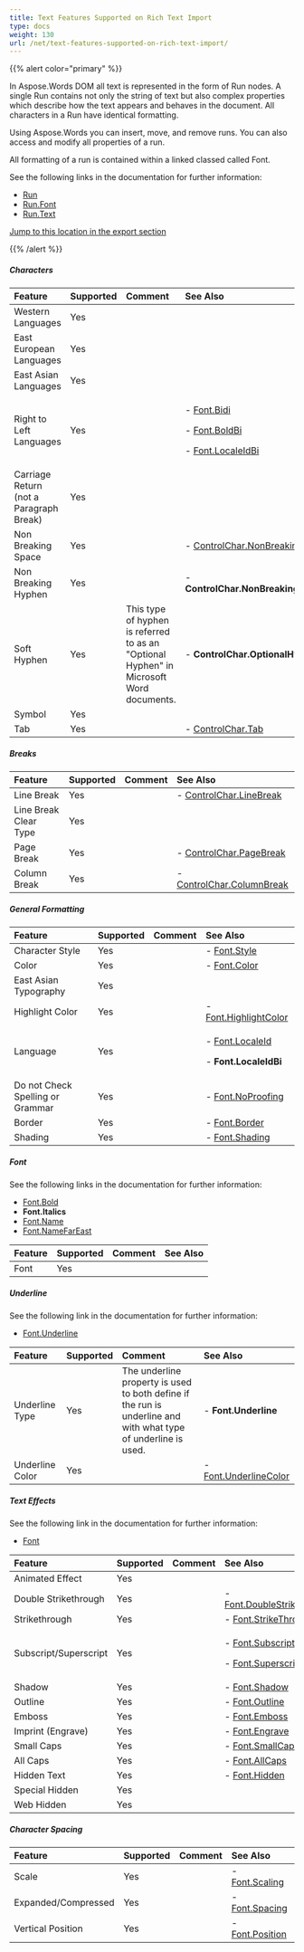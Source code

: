```yaml
---
title: Text Features Supported on Rich Text Import
type: docs
weight: 130
url: /net/text-features-supported-on-rich-text-import/
---
```


{{% alert color="primary" %}} 

In Aspose.Words DOM all text is represented in the form of Run nodes. A single Run contains not only the string of text but also complex properties which describe how the text appears and behaves in the document. All characters in a Run have identical formatting.

Using Aspose.Words you can insert, move, and remove runs. You can also access and modify all properties of a run.

All formatting of a run is contained within a linked classed called Font.

See the following links in the documentation for further information:

- [Run](https://apireference.aspose.com/words/net/aspose.words/Run)
- [Run.Font](https://apireference.aspose.com/words/net/aspose.words/inline/properties/font)
- [Run.Text](https://apireference.aspose.com/words/net/aspose.words/inline/properties/text)

[Jump to this location in the export section](/words/net/text-features-supported-on-rich-text-export/)

{{% /alert %}} 
##### **Characters**

|**Feature**|**Supported**|**Comment**|**See Also**|
| :- | :- | :- | :- |
|Western Languages |Yes | | |
|East European Languages |Yes | | |
|East Asian Languages |Yes | | |
|Right to Left Languages |Yes | |<p>- [Font.Bidi](https://apireference.aspose.com/words/net/aspose.words/font/properties/bidi) </p><p>- [Font.BoldBi](https://apireference.aspose.com/words/net/aspose.words/font/properties/boldbi/) </p><p>- [Font.LocaleIdBi](https://apireference.aspose.com/words/net/aspose.words/font/properties/localeidbi/)</p>|
|Carriage Return (not a Paragraph Break) |Yes | | |
|Non Breaking Space |Yes | |- [ControlChar.NonBreakingSpace](https://apireference.aspose.com/words/net/aspose.words/controlchar/fields/nonbreakingspace)|
|Non Breaking Hyphen |Yes | |- **ControlChar.NonBreakingHyphen**|
|Soft Hyphen |Yes |This type of hyphen is referred to as an "Optional Hyphen" in Microsoft Word documents. |- **ControlChar.OptionalHyphen**|
|Symbol |Yes | | |
|Tab |Yes | |- [ControlChar.Tab](https://apireference.aspose.com/words/net/aspose.words/controlchar/fields/tab)|
##### **Breaks**

|**Feature**|**Supported**|**Comment**|**See Also**|
| :- | :- | :- | :- |
|Line Break |Yes | |- [ControlChar.LineBreak](https://apireference.aspose.com/words/net/aspose.words/controlchar/fields/linebreak)|
|Line Break Clear Type |Yes | | |
|Page Break |Yes | |- [ControlChar.PageBreak](https://apireference.aspose.com/words/net/aspose.words/controlchar/fields/pagebreak)|
|Column Break |Yes | |- [ControlChar.ColumnBreak](https://apireference.aspose.com/words/net/aspose.words/controlchar/fields/columnbreak)|
##### **General Formatting**

|**Feature**|**Supported**|**Comment**|**See Also**|
| :- | :- | :- | :- |
|Character Style |Yes | |- [Font.Style](https://apireference.aspose.com/words/net/aspose.words/font/properties/style/)|
|Color |Yes | |- [Font.Color](https://apireference.aspose.com/words/net/aspose.words/font/properties/color/)|
|East Asian Typography |Yes | | |
|Highlight Color |Yes | |- [Font.HighlightColor](https://apireference.aspose.com/words/net/aspose.words/font/properties/highlightcolor/)|
|Language |Yes | |<p>- [Font.LocaleId](https://apireference.aspose.com/words/net/aspose.words/font/properties/localeid/) </p><p>- **Font.LocaleIdBi**</p>|
|Do not Check Spelling or Grammar |Yes | |- [Font.NoProofing](https://apireference.aspose.com/words/net/aspose.words/font/properties/noproofing/)|
|Border |Yes | |- [Font.Border](https://apireference.aspose.com/words/net/aspose.words/font/properties/border/)|
|Shading |Yes | |- [Font.Shading](https://apireference.aspose.com/words/net/aspose.words/font/properties/shading/)|
##### **Font**
See the following links in the documentation for further information:

- [Font.Bold](https://apireference.aspose.com/words/net/aspose.words/font/properties/bold/)
- **Font.Italics**
- [Font.Name](https://apireference.aspose.com/words/net/aspose.words/font/properties/name/)
- [Font.NameFarEast](https://apireference.aspose.com/words/net/aspose.words/font/properties/namefareast/)

|**Feature**|**Supported**|**Comment**|**See Also**|
| :- | :- | :- | :- |
|Font |Yes | | |
##### **Underline**
See the following link in the documentation for further information:

- [Font.Underline](https://apireference.aspose.com/words/net/aspose.words/font/properties/underline/)

|**Feature**|**Supported**|**Comment**|**See Also**|
| :- | :- | :- | :- |
|Underline Type |Yes |The underline property is used to both define if the run is underline and with what type of underline is used. |- **Font.Underline**|
|Underline Color |Yes | |- [Font.UnderlineColor](https://apireference.aspose.com/words/net/aspose.words/font/properties/underlinecolor/)|
##### **Text Effects**
See the following link in the documentation for further information:

- [Font](https://apireference.aspose.com/words/net/aspose.words/font/properties/html)

|**Feature**|**Supported**|**Comment**|**See Also**|
| :- | :- | :- | :- |
|Animated Effect |Yes | | |
|Double Strikethrough |Yes | |- [Font.DoubleStrikeThrough](https://apireference.aspose.com/words/net/aspose.words/font/properties/doublestrikethrough/)|
|Strikethrough |Yes | |- [Font.StrikeThrough](https://apireference.aspose.com/words/net/aspose.words/font/properties/strikethrough/)|
|Subscript/Superscript |Yes | |<p>- [Font.Subscript](https://apireference.aspose.com/words/net/aspose.words/font/properties/subscript/) </p><p>- [Font.Superscript](https://apireference.aspose.com/words/net/aspose.words/font/properties/superscript/)</p>|
|Shadow |Yes | |- [Font.Shadow](https://apireference.aspose.com/words/net/aspose.words/font/properties/shadow/)|
|Outline |Yes | |- [Font.Outline](https://apireference.aspose.com/words/net/aspose.words/font/properties/outline/)|
|Emboss |Yes | |- [Font.Emboss](https://apireference.aspose.com/words/net/aspose.words/font/properties/emboss/)|
|Imprint (Engrave) |Yes | |- [Font.Engrave](https://apireference.aspose.com/words/net/aspose.words/font/properties/engrave/)|
|Small Caps |Yes | |- [Font.SmallCaps](https://apireference.aspose.com/words/net/aspose.words/font/properties/smallcaps/)|
|All Caps |Yes | |- [Font.AllCaps](https://apireference.aspose.com/words/net/aspose.words/font/properties/allcaps/)|
|Hidden Text |Yes | |- [Font.Hidden](https://apireference.aspose.com/words/net/aspose.words/font/properties/hidden/)|
|Special Hidden |Yes | | |
|Web Hidden |Yes | | |
##### **Character Spacing**

|**Feature**|**Supported**|**Comment**|**See Also**|
| :- | :- | :- | :- |
|Scale |Yes | |- [Font.Scaling](https://apireference.aspose.com/words/net/aspose.words/font/properties/scaling/)|
|Expanded/Compressed |Yes | |- [Font.Spacing](https://apireference.aspose.com/words/net/aspose.words/font/properties/spacing/)|
|Vertical Position |Yes | |- [Font.Position](https://apireference.aspose.com/words/net/aspose.words/font/properties/position/)|

